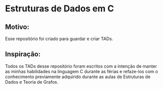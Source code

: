# Estruturas de Dados em C

## Motivo:
Esse repositório foi criado para guardar e criar TADs.

## Inspiração:
Todos os TADs desse repositório foram escritos com a intenção de manter as minhas habilidades na linguagem C durante as férias e refaze-los com o conhecimento previamente adquirido durante as aulas de Estruturas de Dados e Teoria de Grafos.